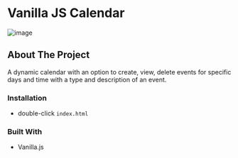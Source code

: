 # Vanilla JS Calendar

![image](https://user-images.githubusercontent.com/58663418/174722684-e8f9dade-a0ec-46ed-adb5-7533feb89c82.png)


## About The Project

A dynamic calendar with an option to create, view, delete events for specific days and time with a type and description of an event.

### Installation

* double-click `index.html`

### Built With

* Vanilla.js
